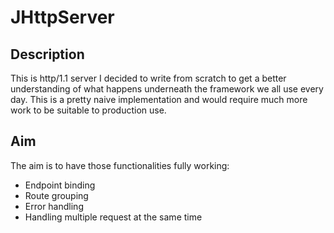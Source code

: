 # JHttpServer

## Description
This is http/1.1 server I decided to write from scratch to get a better 
understanding of what happens underneath the framework we all use every day.
This is a pretty naive implementation and would require much more work to be 
suitable to production use.

## Aim
The aim is to have those functionalities fully working:
- Endpoint binding
- Route grouping
- Error handling
- Handling multiple request at the same time
